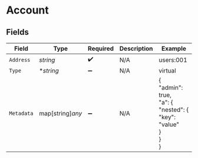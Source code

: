 # Account


## Fields

| Field                                                    | Type                                                     | Required                                                 | Description                                              | Example                                                  |
| -------------------------------------------------------- | -------------------------------------------------------- | -------------------------------------------------------- | -------------------------------------------------------- | -------------------------------------------------------- |
| `Address`                                                | *string*                                                 | :heavy_check_mark:                                       | N/A                                                      | users:001                                                |
| `Type`                                                   | **string*                                                | :heavy_minus_sign:                                       | N/A                                                      | virtual                                                  |
| `Metadata`                                               | map[string]*any*                                         | :heavy_minus_sign:                                       | N/A                                                      | {<br/>"admin": true,<br/>"a": {<br/>"nested": {<br/>"key": "value"<br/>}<br/>}<br/>} |